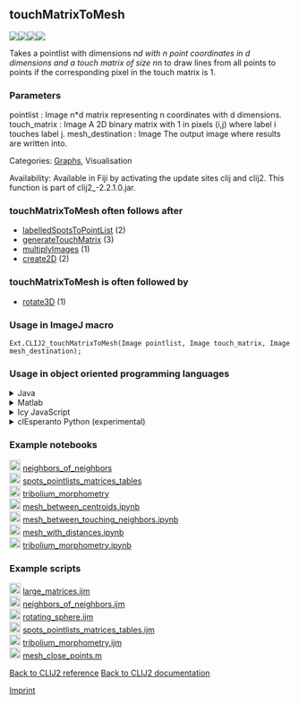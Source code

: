 ## touchMatrixToMesh
<img src="images/mini_empty_logo.png"/><img src="images/mini_clij2_logo.png"/><img src="images/mini_clijx_logo.png"/><img src="images/mini_cle_logo.png"/>

Takes a pointlist with dimensions n*d with n point coordinates in d dimensions and a touch matrix of 
size n*n to draw lines from all points to points if the corresponding pixel in the touch matrix is 1.

### Parameters

pointlist : Image
    n*d matrix representing n coordinates with d dimensions.
touch_matrix : Image
    A 2D binary matrix with 1 in pixels (i,j) where label i touches label j.
mesh_destination : Image
    The output image where results are written into.


Categories: [Graphs](https://clij.github.io/clij2-docs/reference__graph), Visualisation

Availability: Available in Fiji by activating the update sites clij and clij2.
This function is part of clij2_-2.2.1.0.jar.

### touchMatrixToMesh often follows after
* <a href="reference_labelledSpotsToPointList">labelledSpotsToPointList</a> (2)
* <a href="reference_generateTouchMatrix">generateTouchMatrix</a> (3)
* <a href="reference_multiplyImages">multiplyImages</a> (1)
* <a href="reference_create2D">create2D</a> (2)


### touchMatrixToMesh is often followed by
* <a href="reference_rotate3D">rotate3D</a> (1)


### Usage in ImageJ macro
```
Ext.CLIJ2_touchMatrixToMesh(Image pointlist, Image touch_matrix, Image mesh_destination);
```


### Usage in object oriented programming languages



<details>

<summary>
Java
</summary>
<pre class="highlight">// init CLIJ and GPU
import net.haesleinhuepf.clij2.CLIJ2;
import net.haesleinhuepf.clij.clearcl.ClearCLBuffer;
CLIJ2 clij2 = CLIJ2.getInstance();

// get input parameters
ClearCLBuffer pointlist = clij2.push(pointlistImagePlus);
ClearCLBuffer touch_matrix = clij2.push(touch_matrixImagePlus);
mesh_destination = clij2.create(pointlist);
</pre>

<pre class="highlight">
// Execute operation on GPU
clij2.touchMatrixToMesh(pointlist, touch_matrix, mesh_destination);
</pre>

<pre class="highlight">
// show result
mesh_destinationImagePlus = clij2.pull(mesh_destination);
mesh_destinationImagePlus.show();

// cleanup memory on GPU
clij2.release(pointlist);
clij2.release(touch_matrix);
clij2.release(mesh_destination);
</pre>

</details>



<details>

<summary>
Matlab
</summary>
<pre class="highlight">% init CLIJ and GPU
clij2 = init_clatlab();

% get input parameters
pointlist = clij2.pushMat(pointlist_matrix);
touch_matrix = clij2.pushMat(touch_matrix_matrix);
mesh_destination = clij2.create(pointlist);
</pre>

<pre class="highlight">
% Execute operation on GPU
clij2.touchMatrixToMesh(pointlist, touch_matrix, mesh_destination);
</pre>

<pre class="highlight">
% show result
mesh_destination = clij2.pullMat(mesh_destination)

% cleanup memory on GPU
clij2.release(pointlist);
clij2.release(touch_matrix);
clij2.release(mesh_destination);
</pre>

</details>



<details>

<summary>
Icy JavaScript
</summary>
<pre class="highlight">// init CLIJ and GPU
importClass(net.haesleinhuepf.clicy.CLICY);
importClass(Packages.icy.main.Icy);

clij2 = CLICY.getInstance();

// get input parameters
pointlist_sequence = getSequence();
pointlist = clij2.pushSequence(pointlist_sequence);
touch_matrix_sequence = getSequence();
touch_matrix = clij2.pushSequence(touch_matrix_sequence);
mesh_destination = clij2.create(pointlist);
</pre>

<pre class="highlight">
// Execute operation on GPU
clij2.touchMatrixToMesh(pointlist, touch_matrix, mesh_destination);
</pre>

<pre class="highlight">
// show result
mesh_destination_sequence = clij2.pullSequence(mesh_destination)
Icy.addSequence(mesh_destination_sequence);
// cleanup memory on GPU
clij2.release(pointlist);
clij2.release(touch_matrix);
clij2.release(mesh_destination);
</pre>

</details>



<details>

<summary>
clEsperanto Python (experimental)
</summary>
<pre class="highlight">import pyclesperanto_prototype as cle

cle.touch_matrix_to_mesh(pointlist, touch_matrix, mesh_destination)

</pre>



</details>





### Example notebooks
<a href="https://clij.github.io/clij2-docs/md/neighbors_of_neighbors"><img src="images/language_macro.png" height="20"/></a> [neighbors_of_neighbors](https://clij.github.io/clij2-docs/md/neighbors_of_neighbors)  
<a href="https://clij.github.io/clij2-docs/md/spots_pointlists_matrices_tables"><img src="images/language_macro.png" height="20"/></a> [spots_pointlists_matrices_tables](https://clij.github.io/clij2-docs/md/spots_pointlists_matrices_tables)  
<a href="https://clij.github.io/clij2-docs/md/tribolium_morphometry"><img src="images/language_macro.png" height="20"/></a> [tribolium_morphometry](https://clij.github.io/clij2-docs/md/tribolium_morphometry)  
<a href="https://github.com/clEsperanto/pyclesperanto_prototype/tree/master/demo/neighbors/mesh_between_centroids.ipynb"><img src="images/language_python.png" height="20"/></a> [mesh_between_centroids.ipynb](https://github.com/clEsperanto/pyclesperanto_prototype/tree/master/demo/neighbors/mesh_between_centroids.ipynb)  
<a href="https://github.com/clEsperanto/pyclesperanto_prototype/tree/master/demo/neighbors/mesh_between_touching_neighbors.ipynb"><img src="images/language_python.png" height="20"/></a> [mesh_between_touching_neighbors.ipynb](https://github.com/clEsperanto/pyclesperanto_prototype/tree/master/demo/neighbors/mesh_between_touching_neighbors.ipynb)  
<a href="https://github.com/clEsperanto/pyclesperanto_prototype/tree/master/demo/neighbors/mesh_with_distances.ipynb"><img src="images/language_python.png" height="20"/></a> [mesh_with_distances.ipynb](https://github.com/clEsperanto/pyclesperanto_prototype/tree/master/demo/neighbors/mesh_with_distances.ipynb)  
<a href="https://github.com/clEsperanto/pyclesperanto_prototype/tree/master/demo/tribolium_morphometry/tribolium_morphometry.ipynb"><img src="images/language_python.png" height="20"/></a> [tribolium_morphometry.ipynb](https://github.com/clEsperanto/pyclesperanto_prototype/tree/master/demo/tribolium_morphometry/tribolium_morphometry.ipynb)  




### Example scripts
<a href="https://github.com/clij/clij2-docs/blob/master/src/main/macro/large_matrices.ijm"><img src="images/language_macro.png" height="20"/></a> [large_matrices.ijm](https://github.com/clij/clij2-docs/blob/master/src/main/macro/large_matrices.ijm)  
<a href="https://github.com/clij/clij2-docs/blob/master/src/main/macro/neighbors_of_neighbors.ijm"><img src="images/language_macro.png" height="20"/></a> [neighbors_of_neighbors.ijm](https://github.com/clij/clij2-docs/blob/master/src/main/macro/neighbors_of_neighbors.ijm)  
<a href="https://github.com/clij/clij2-docs/blob/master/src/main/macro/rotating_sphere.ijm"><img src="images/language_macro.png" height="20"/></a> [rotating_sphere.ijm](https://github.com/clij/clij2-docs/blob/master/src/main/macro/rotating_sphere.ijm)  
<a href="https://github.com/clij/clij2-docs/blob/master/src/main/macro/spots_pointlists_matrices_tables.ijm"><img src="images/language_macro.png" height="20"/></a> [spots_pointlists_matrices_tables.ijm](https://github.com/clij/clij2-docs/blob/master/src/main/macro/spots_pointlists_matrices_tables.ijm)  
<a href="https://github.com/clij/clij2-docs/blob/master/src/main/macro/tribolium_morphometry.ijm"><img src="images/language_macro.png" height="20"/></a> [tribolium_morphometry.ijm](https://github.com/clij/clij2-docs/blob/master/src/main/macro/tribolium_morphometry.ijm)  
<a href="https://github.com/clij/clatlab/blob/master/src/main/matlab/mesh_close_points.m"><img src="images/language_matlab.png" height="20"/></a> [mesh_close_points.m](https://github.com/clij/clatlab/blob/master/src/main/matlab/mesh_close_points.m)  


[Back to CLIJ2 reference](https://clij.github.io/clij2-docs/reference)
[Back to CLIJ2 documentation](https://clij.github.io/clij2-docs)

[Imprint](https://clij.github.io/imprint)
